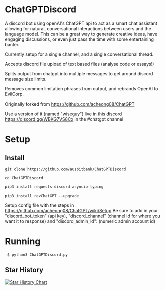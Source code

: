 # ChatGPTDiscord
A discord bot using openAI's ChatGPT api to act as a smart chat assistant allowing for natural, conversational interactions between users and the language model. This can be a great way to generate creative ideas, have engaging discussions, or even just pass the time with some entertaining banter.

Currently setup for a single channel, and a single conversational thread.

Accepts discord file upload of text based files (analyse code or essays!)

Splits output from chatgpt into multiple messages to get around discord message size limits.

Removes common limitation phrases from output, and rebrands OpenAI to EvilCorp.

Originally forked from https://github.com/acheong08/ChatGPT

Use a version of it (named "wiseguy") live in this discord https://discord.gg/WBKG7VS8Cx in the #chatgpt channel

# Setup
## Install
`git clone https://github.com/ausbitbank/ChatGPTDiscord`

`cd ChatGPTDiscord`

`pip3 install requests discord asyncio typing`

`pip3 install revChatGPT --upgrade`

Setup config file with the steps in https://github.com/acheong08/ChatGPT/wiki/Setup
Be sure to add in your "discord_bot_token" (api key), "discord_channel" (channel id for where you want it to response) and "discord_admin_id": (numeric admin account id)

# Running
```
 $ python3 ChatGPTDiscord.py            
```

## Star History

[![Star History Chart](https://api.star-history.com/svg?repos=ausbitbank/ChatGPTDiscord&type=Date)](https://star-history.com/#/ausbitbank/ChatGPTDiscord&Date)
